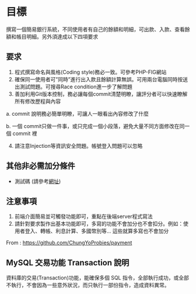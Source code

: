 目標
===
撰寫一個簡易銀行系統，不同使用者有自己的餘額和明細，可出款、入款、查看餘額和帳目明細。另外須達成以下四項要求


要求
---
1. 程式撰寫命名與風格(Coding style)務必一致。可參考PHP-FIG網站
2. 確保同一使用者可”同時”進行出入款且餘額計算無誤。可用兩台電腦同時按送出測試問題。可搜尋Race condition進一步了解問題
3. 善加利用Git版本控制，務必讓每個commit清楚明瞭，讓評分者可以快速瞭解所有修改歷程與內容

  a. commit 說明務必簡單明瞭，可讓人一眼看出內容修改了什麼

  b. 一個 commit只做一件事，或只完成一個小段落，避免大量不同方面修改在同一個 commit 裡

4. 請注意Injection等資訊安全問題。帳號登入問題可以忽略

其他非必需加分條件
---
  - 測試碼 (請參考[網址](https://phpunit.de))

注意事項
---
  1. 前端介面簡易並可觸發功能即可，重點在後端server程式寫法
  2. 請針對要求製作出基本功能即可，多寫的功能不會加分也不會扣分。例如：使用者登入、轉帳、利息計算、多國幣別等... 這些就算多寫也不會加分

From : https://github.com/ChungYoProbies/payment


MySQL 交易功能 Transaction 說明
---
資料庫的交易(Transaction)功能，能確保多個 SQL 指令，全部執行成功，或全部不執行，不會因為一些意外狀況，而只執行一部份指令，造成資料異常。
